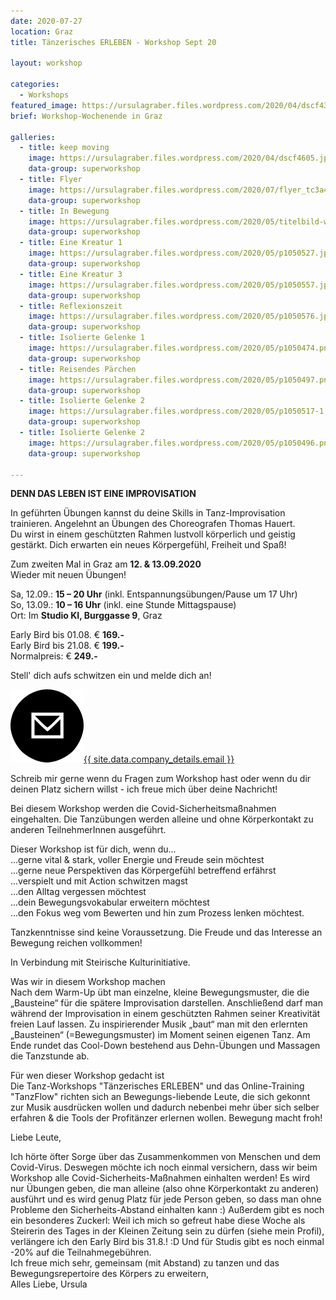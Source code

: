 ```yaml
---
date: 2020-07-27
location: Graz
title: Tänzerisches ERLEBEN - Workshop Sept 20

layout: workshop

categories:
  - Workshops
featured_image: https://ursulagraber.files.wordpress.com/2020/04/dscf4319.jpg
brief: Workshop-Wochenende in Graz

galleries:
  - title: keep moving
    image: https://ursulagraber.files.wordpress.com/2020/04/dscf4605.jpg
    data-group: superworkshop
  - title: Flyer
    image: https://ursulagraber.files.wordpress.com/2020/07/flyer_tc3a4nzerisches-erleben12.png
    data-group: superworkshop
  - title: In Bewegung
    image: https://ursulagraber.files.wordpress.com/2020/05/titelbild-workshop.png
    data-group: superworkshop
  - title: Eine Kreatur 1
    image: https://ursulagraber.files.wordpress.com/2020/05/p1050527.jpg
    data-group: superworkshop
  - title: Eine Kreatur 3
    image: https://ursulagraber.files.wordpress.com/2020/05/p1050557.jpg
    data-group: superworkshop
  - title: Reflexionszeit
    image: https://ursulagraber.files.wordpress.com/2020/05/p1050576.jpg
    data-group: superworkshop
  - title: Isolierte Gelenke 1
    image: https://ursulagraber.files.wordpress.com/2020/05/p1050474.png
    data-group: superworkshop
  - title: Reisendes Pärchen
    image: https://ursulagraber.files.wordpress.com/2020/05/p1050497.png
    data-group: superworkshop
  - title: Isolierte Gelenke 2
    image: https://ursulagraber.files.wordpress.com/2020/05/p1050517-1.jpg
    data-group: superworkshop
  - title: Isolierte Gelenke 2
    image: https://ursulagraber.files.wordpress.com/2020/05/p1050496.png
    data-group: superworkshop

---
```


  **DENN DAS LEBEN IST EINE IMPROVISATION**

  In geführten Übungen kannst du deine Skills in Tanz-Improvisation trainieren. Angelehnt an Übungen des Choreografen Thomas Hauert.<br />
  Du wirst in einem geschützten Rahmen lustvoll körperlich und geistig gestärkt. Dich erwarten ein neues Körpergefühl, Freiheit und Spaß!

  Zum zweiten Mal in Graz am **12. & 13.09.2020**<br />
  Wieder mit neuen Übungen!


  Sa, 12.09.: **15 – 20 Uhr**       (inkl. Entspannungsübungen/Pause um 17 Uhr)<br />
  So, 13.09.: **10 – 16 Uhr**       (inkl. eine Stunde Mittagspause)<br />
  Ort: Im **Studio KI, Burggasse 9**, Graz


  Early Bird bis 01.08. € **169.-**<br />
  Early Bird bis 21.08. € **199.-**<br />
  Normalpreis:          € **249.-**


  Stell' dich aufs schwitzen ein und melde dich an!<br />
  <p><a  class="pairs" href="mailto:{{ site.data.company_details.email }}"><img class="paired-icon" src="/images/mail.png" />{{ site.data.company_details.email }}</a><br>

  Schreib mir gerne wenn du Fragen zum Workshop hast oder wenn du dir deinen Platz sichern willst - ich freue mich über deine Nachricht!<br />
<p>

  Bei diesem Workshop werden die Covid-Sicherheitsmaßnahmen eingehalten. Die Tanzübungen werden alleine und ohne Körperkontakt zu anderen TeilnehmerInnen ausgeführt. <br />

<p>
  Dieser Workshop ist für dich, wenn du...<br />
  ...gerne vital & stark, voller Energie und Freude sein möchtest<br />
  ...gerne neue Perspektiven das Körpergefühl betreffend erfährst<br />
  ...verspielt und mit Action schwitzen magst<br />
  ...den Alltag vergessen möchtest<br />
  ...dein Bewegungsvokabular erweitern möchtest<br />
  ...den Fokus weg vom Bewerten und hin zum Prozess lenken möchtest.<br />
</p>

<p>
  Tanzkenntnisse sind keine Voraussetzung. Die Freude und das Interesse an Bewegung reichen vollkommen!
</p>

In Verbindung mit Steirische Kulturinitiative. <br />

<p>
Was wir in diesem Workshop machen <br />
Nach dem Warm-Up übt man einzelne, kleine Bewegungsmuster, die die „Bausteine“ für die spätere Improvisation darstellen. Anschließend darf man während der Improvisation in einem geschützten Rahmen seiner Kreativität freien Lauf lassen. Zu inspirierender Musik „baut“ man mit den erlernten „Bausteinen“ (=Bewegungsmuster) im Moment seinen eigenen Tanz. Am Ende rundet das Cool-Down bestehend aus Dehn-Übungen und Massagen die Tanzstunde ab.<br />
</p>

<p>
Für wen dieser Workshop gedacht ist <br />
Die Tanz-Workshops "Tänzerisches ERLEBEN" und das Online-Training "TanzFlow" richten sich an Bewegungs-liebende Leute, die sich gekonnt zur Musik ausdrücken wollen und dadurch nebenbei mehr über sich selber erfahren & die Tools der Profitänzer erlernen wollen.
Bewegung macht froh!
</p>

<p>
Liebe Leute,<br />

Ich hörte öfter Sorge über das Zusammenkommen von Menschen und dem Covid-Virus. Deswegen möchte ich noch einmal versichern, dass wir beim Workshop alle Covid-Sicherheits-Maßnahmen einhalten werden! Es wird nur Übungen geben, die man alleine (also ohne Körperkontakt zu anderen) ausführt und es wird genug Platz für jede Person geben, so dass man ohne Probleme den Sicherheits-Abstand einhalten kann :)
Außerdem gibt es noch ein besonderes Zuckerl: Weil ich mich so gefreut habe diese Woche als Steirerin des Tages in der Kleinen Zeitung sein zu dürfen (siehe mein Profil), verlängere ich den Early Bird bis 31.8.! :D Und für Studis gibt es noch einmal -20% auf die Teilnahmegebühren.<br />
Ich freue mich sehr, gemeinsam (mit Abstand) zu tanzen und das Bewegungsrepertoire des Körpers zu erweitern,<br />
Alles Liebe, Ursula
</p>
